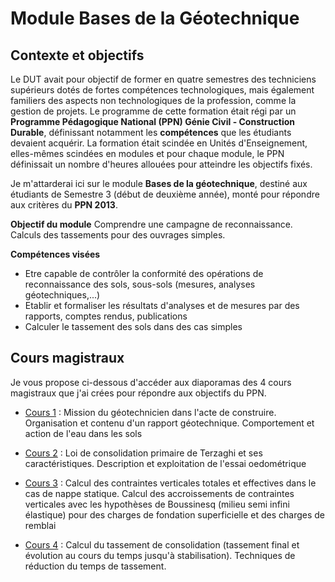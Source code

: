 # Module Bases de la Géotechnique

## Contexte et objectifs  

Le DUT avait pour objectif de former en quatre semestres des techniciens supérieurs dotés de fortes compétences technologiques, mais également familiers des aspects non technologiques de la  profession, comme la gestion de projets. Le programme de cette formation était régi par un **Programme Pédagogique National (PPN) Génie Civil - Construction Durable**, définissant notamment les **compétences** que les étudiants devaient acquérir. La formation était scindée en Unités d'Enseignement, elles-mêmes scindées en modules et pour chaque module, le PPN définissait un nombre d'heures allouées pour atteindre les objectifs fixés.  

Je m'attarderai ici sur le module **Bases de la géotechnique**, destiné aux étudiants de Semestre 3 (début de deuxième année), monté pour répondre aux critères du **PPN 2013**.  

**Objectif du module** Comprendre une campagne de reconnaissance. Calculs des tassements pour des ouvrages simples.  

**Compétences visées**
* Etre capable de contrôler la conformité des opérations de reconnaissance des sols, sous-sols (mesures, analyses géotechniques,...)
* Etablir et formaliser les résultats d'analyses et de mesures par des rapports, comptes rendus, publications
* Calculer le tassement des sols dans des cas simples

## Cours magistraux   
Je vous propose ci-dessous d'accéder aux diaporamas des 4 cours magistraux que j'ai crées pour répondre aux objectifs du PPN. 

* [Cours 1](/pdf/G1/Cours1_BasesGeotech_PPN2014.pdf) : Mission du géotechnicien dans l'acte de construire. Organisation et contenu d'un rapport géotechnique. Comportement et action de l'eau dans les sols

* [Cours 2](/pdf/G1/Cours2_BasesGeotech_PPN2014.pdf) : Loi de consolidation primaire de Terzaghi et ses caractéristiques. Description et exploitation de l'essai oedométrique

* [Cours 3](/pdf/G1/Cours3_BasesGeotech_PPN2014.pdf) : Calcul des contraintes verticales totales et effectives dans le cas de nappe statique. Calcul des accroissements de contraintes verticales avec les hypothèses de Boussinesq (milieu semi infini élastique) pour des charges de fondation superficielle et des charges de remblai

* [Cours 4](/pdf/G1/Cours4_BasesGeotech_PPN2014.pdf) : Calcul du tassement de consolidation (tassement final et évolution au cours du temps jusqu'à stabilisation). Techniques de réduction du temps de tassement.
